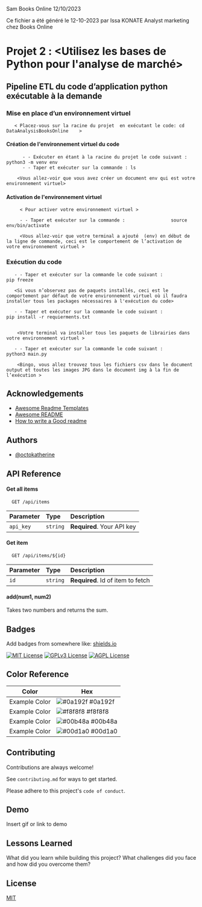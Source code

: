 
Sam                                                 Books Online
                                                    12/10/2023

Ce fichier a été généré le 12-10-2023 par Issa KONATE Analyst marketing chez Books Online

# Projet 2 :  <Utilisez les bases de Python pour l'analyse de marché>

## Pipeline ETL du code d’application python exécutable à la demande 
      

### Mise en place d’un environnement virtuel 

       < Placez-vous sur la racine du projet  en exécutant le code: cd  DataAnalysisBooksOnline    >

#### Création de l'environnement virtuel du code 

          - - Exécuter en étant à la racine du projet le code suivant :         python3 -m venv env
          - - Taper et exécuter sur la commande : ls 

        <Vous allez-voir que vous avez créer un document env qui est votre environnement virtuel>

#### Activation de l'environnement virtuel 

         < Pour activer votre environnement virtuel > 

         - - Taper et exécuter sur la commande :                 source env/bin/activate  

         <Vous allez-voir que votre terminal a ajouté  (env) en début de la ligne de commande, ceci est le comportement de l’activation de votre environnement virtuel >

### Exécution du code

       - - Taper et exécuter sur la commande le code suivant :                 pip freeze

       <Si vous n’observez pas de paquets installés, ceci est le comportement par défaut de votre environnement virtuel où il faudra installer tous les packages nécessaires à l'exécution du code>

       - - Taper et exécuter sur la commande le code suivant :                   pip install -r requierments.txt


        <Votre terminal va installer tous les paquets de librairies dans votre environnement virtuel >

       - - Taper et exécuter sur la commande le code suivant :                   python3 main.py

        <Bingo, vous allez trouvez tous les fichiers csv dans le document output et toutes les images JPG dans le document img à la fin de l’exécution >
          

## Acknowledgements

 - [Awesome Readme Templates](https://awesomeopensource.com/project/elangosundar/awesome-README-templates)
 - [Awesome README](https://github.com/matiassingers/awesome-readme)
 - [How to write a Good readme](https://bulldogjob.com/news/449-how-to-write-a-good-readme-for-your-github-project)


## Authors

- [@octokatherine](https://www.github.com/octokatherine)


## API Reference

#### Get all items

```http
  GET /api/items
```

| Parameter | Type     | Description                |
| :-------- | :------- | :------------------------- |
| `api_key` | `string` | **Required**. Your API key |

#### Get item

```http
  GET /api/items/${id}
```

| Parameter | Type     | Description                       |
| :-------- | :------- | :-------------------------------- |
| `id`      | `string` | **Required**. Id of item to fetch |

#### add(num1, num2)

Takes two numbers and returns the sum.


## Badges

Add badges from somewhere like: [shields.io](https://shields.io/)

[![MIT License](https://img.shields.io/badge/License-MIT-green.svg)](https://choosealicense.com/licenses/mit/)
[![GPLv3 License](https://img.shields.io/badge/License-GPL%20v3-yellow.svg)](https://opensource.org/licenses/)
[![AGPL License](https://img.shields.io/badge/license-AGPL-blue.svg)](http://www.gnu.org/licenses/agpl-3.0)

## Color Reference

| Color             | Hex                                                                |
| ----------------- | ------------------------------------------------------------------ |
| Example Color | ![#0a192f](https://via.placeholder.com/10/0a192f?text=+) #0a192f |
| Example Color | ![#f8f8f8](https://via.placeholder.com/10/f8f8f8?text=+) #f8f8f8 |
| Example Color | ![#00b48a](https://via.placeholder.com/10/00b48a?text=+) #00b48a |
| Example Color | ![#00d1a0](https://via.placeholder.com/10/00b48a?text=+) #00d1a0 |


## Contributing

Contributions are always welcome!

See `contributing.md` for ways to get started.

Please adhere to this project's `code of conduct`.


## Demo

Insert gif or link to demo


## Lessons Learned

What did you learn while building this project? What challenges did you face and how did you overcome them?


## License

[MIT](https://choosealicense.com/licenses/mit/)

